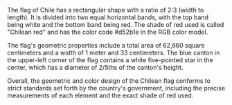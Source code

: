 The flag of Chile has a rectangular shape with a ratio of 2:3 (width to length). It is divided into two equal horizontal bands, with the top band being white and the bottom band being red. The shade of red used is called "Chilean red" and has the color code #d52b1e in the RGB color model.

The flag's geometric properties include a total area of 62,660 square centimeters and a width of 1 meter and 33 centimeters. The blue canton in the upper-left corner of the flag contains a white five-pointed star in the center, which has a diameter of 2/5ths of the canton's height.

Overall, the geometric and color design of the Chilean flag conforms to strict standards set forth by the country's government, including the precise measurements of each element and the exact shade of red used.